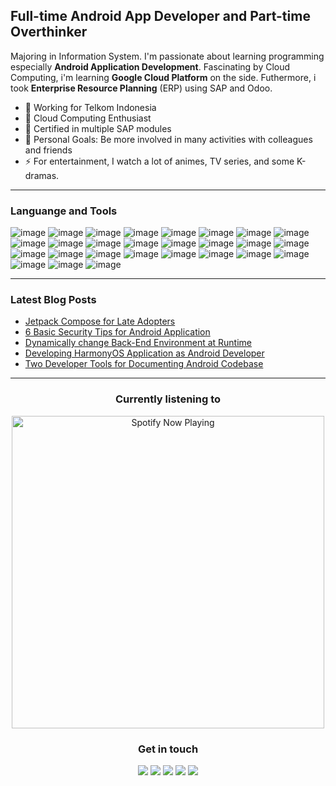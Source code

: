 ## Full-time Android App Developer and Part-time Overthinker

Majoring in Information System. I'm passionate about learning programming especially **Android Application Development**. Fascinating by Cloud Computing, i'm learning **Google Cloud Platform** on the side. Futhermore, i took **Enterprise Resource Planning** (ERP) using SAP and Odoo.

- 🔭 Working for Telkom Indonesia
- 🌱 Cloud Computing Enthusiast
- 👯 Certified in multiple SAP modules
- 🥅 Personal Goals: Be more involved in many activities with colleagues and friends
- ⚡ For entertainment, I watch a lot of animes, TV series, and some K-dramas.


---

### Languange and Tools
![image](https://img.shields.io/badge/Python-FFD43B?style=for-the-badge&logo=python&logoColor=darkgreen)
![image](https://img.shields.io/badge/HTML5-E34F26?style=for-the-badge&logo=html5&logoColor=white)
![image](https://img.shields.io/badge/CSS3-1572B6?style=for-the-badge&logo=css3&logoColor=white)
![image](https://img.shields.io/badge/Java-ED8B00?style=for-the-badge&logo=java&logoColor=white)
![image](https://img.shields.io/badge/Kotlin-0095D5?&style=for-the-badge&logo=kotlin&logoColor=white)
![image](https://img.shields.io/badge/MySQL-00000F?style=for-the-badge&logo=mysql&logoColor=white)
![image](https://img.shields.io/badge/PostgreSQL-316192?style=for-the-badge&logo=postgresql&logoColor=white)
![image](https://img.shields.io/badge/MongoDB-4EA94B?style=for-the-badge&logo=mongodb&logoColor=white)
![image](https://img.shields.io/badge/SQLite-07405E?style=for-the-badge&logo=sqlite&logoColor=white)
![image](https://img.shields.io/badge/Realm-39477F?style=for-the-badge&logo=realm&logoColor=white)
![image](https://img.shields.io/badge/Markdown-000000?style=for-the-badge&logo=markdown&logoColor=white)
![image](https://img.shields.io/badge/SAP-0FAAFF?style=for-the-badge&logo=sap&logoColor=white)
![image](https://img.shields.io/badge/Docker-2CA5E0?style=for-the-badge&logo=docker&logoColor=white)
![image](https://img.shields.io/badge/firebase-ffca28?style=for-the-badge&logo=firebase&logoColor=black)
![image](https://img.shields.io/badge/Git-F05032?style=for-the-badge&logo=git&logoColor=white)
![image](https://img.shields.io/badge/Jenkins-D24939?style=for-the-badge&logo=Jenkins&logoColor=white)
![image](https://img.shields.io/badge/GitHub_Actions-2088FF?style=for-the-badge&logo=github-actions&logoColor=white)
![image](https://img.shields.io/badge/Qt-41CD52?style=for-the-badge&logo=qt&logoColor=white)
![image](https://img.shields.io/badge/Google_Cloud-4285F4?style=for-the-badge&logo=google-cloud&logoColor=white)
![image](https://img.shields.io/badge/Google%20Analytics-E37400?style=for-the-badge&logo=google%20analytics&logoColor=white)
![image](https://img.shields.io/badge/Android-3DDC84?style=for-the-badge&logo=android&logoColor=white)
![image](https://img.shields.io/badge/Windows-0078D6?style=for-the-badge&logo=windows&logoColor=white)
![image](https://img.shields.io/badge/Linux-FCC624?style=for-the-badge&logo=linux&logoColor=black)
![image](https://img.shields.io/badge/Ubuntu-E95420?style=for-the-badge&logo=ubuntu&logoColor=white)
![image](https://img.shields.io/badge/Visual_Studio_Code-0078D4?style=for-the-badge&logo=visual%20studio%20code&logoColor=white)
![image](https://img.shields.io/badge/Android_Studio-3DDC84?style=for-the-badge&logo=android-studio&logoColor=white)
![image](https://img.shields.io/badge/Figma-F24E1E?style=for-the-badge&logo=figma&logoColor=white)

---

### Latest Blog Posts

- [Jetpack Compose for Late Adopters](https://proandroiddev.com/jetpack-compose-cc59718b3914)
- [6 Basic Security Tips for Android Application](https://medium.com/telkomdev/basic-android-security-11dadf275dea)
- [Dynamically change Back-End Environment at Runtime](https://betterprogramming.pub/dynamically-change-backend-environment-in-android-at-runtime-d3af9ec7391f)
- [Developing HarmonyOS Application as Android Developer](https://proandroiddev.com/harmony-bc0b3cfe3196)
- [Two Developer Tools for Documenting Android Codebase](https://betterprogramming.pub/two-developer-tools-for-documenting-android-codebases-3482bad3fb4c)

---

<div align="center">
  <h3>Currently listening to</h3>
  <a href="https://open.spotify.com/user/0mt6pwrrbaxr1bbji8cx31ipf"><img src="https://now-playing-jimlyas.vercel.app/api/spotify-playing" alt="Spotify Now Playing" width="500" /></a>
</div>

<div align="center">
  <h3>Get in touch</h3>
  <a href="https://linkedin.com/in/jimlyas"><img src="https://img.shields.io/badge/Linkedin-0077B5?style=for-the-badge&logo=linkedin&logoColor=white" draggable="false" target="_blank"/></a>
  <a href="https://dev.to/jimlyas"><img src="https://img.shields.io/badge/dev.to-0A0A0A?style=for-the-badge&logo=devdotto&logoColor=white" draggable="false" target="_blank"/></a>
  <a href="https://stackoverflow.com/users/13200027/jimly-asshiddiqy"><img src="https://img.shields.io/badge/Stack_Overflow-FE7A16?style=for-the-badge&logo=stack-overflow&logoColor=white" draggable="false" target="_blank"/></a>
  <a href="https://jimlyas.medium.com"><img src="https://img.shields.io/badge/Medium-12100E?style=for-the-badge&logo=medium&logoColor=white" draggable="false" target="_blank"/></a>
  <a href="mailto:j_mly@outlook.co.id"><img src="https://img.shields.io/badge/Microsoft_Outlook-0078D4?style=for-the-badge&logo=microsoft-outlook&logoColor=white" draggable="false" target="_blank"/></a>
</div>
